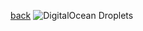 [back](../README.md)
![DigitalOcean Droplets](https://lucid.app/publicSegments/view/51aa72a1-aa71-44d0-9109-6349dd19b077/image.png)

